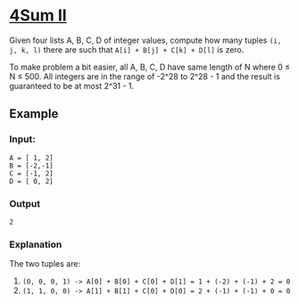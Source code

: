 # [4Sum II](https://leetcode.com/problems/4sum-ii/description/)

Given four lists A, B, C, D of integer values, compute how many tuples `(i, j, k, l)` there are such that `A[i] + B[j] + C[k] + D[l]` is zero.

To make problem a bit easier, all A, B, C, D have same length of N where 0 ≤ N ≤ 500. All integers are in the range of -2^28 to 2^28 - 1 and the result is guaranteed to be at most 2^31 - 1.

## Example

### Input:

```
A = [ 1, 2]
B = [-2,-1]
C = [-1, 2]
D = [ 0, 2]
```

### Output

```
2
```

### Explanation

The two tuples are:
1. `(0, 0, 0, 1) -> A[0] + B[0] + C[0] + D[1] = 1 + (-2) + (-1) + 2 = 0`
2. `(1, 1, 0, 0) -> A[1] + B[1] + C[0] + D[0] = 2 + (-1) + (-1) + 0 = 0`